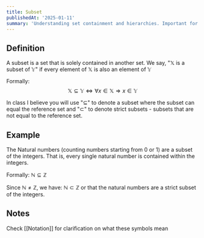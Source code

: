 ```yaml
---
title: Subset
publishedAt: '2025-01-11'
summary: 'Understanding set containment and hierarchies. Important for classification and organizing mathematical structures.'
---
```


## Definition
A subset is a set that is solely contained in another set.
We say, "$\mathbb{X}$ is a subset of $\mathbb{Y}$" if every element of $\mathbb{X}$ is also an element of $\mathbb{Y}$

Formally:
$$
\mathbb{X} \subseteq \mathbb{Y} \iff \forall x \in \mathbb{X} \Rightarrow x \in \mathbb{Y}
$$

In class I believe you will use "$\subseteq$" to denote a subset where the subset can equal the reference set and "$\subset$" to denote strict subsets - subsets that are not equal to the reference set.

## Example
The Natural numbers (counting numbers starting from 0 or 1) are a subset of the integers. That is, every single natural number is contained within the integers.

Formally: $\mathbb{N} \subseteq \mathbb{Z}$

Since $\mathbb{N} \neq \mathbb{Z}$, we have: $\mathbb{N} \subset \mathbb{Z}$ 
or that the natural numbers are a strict subset of the integers.

## Notes
Check [[Notation]] for clarification on what these symbols mean